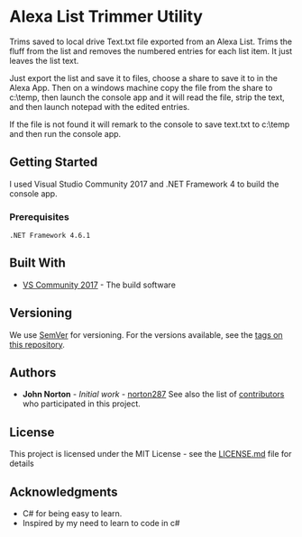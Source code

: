 # Alexa List Trimmer Utility

Trims saved to local drive Text.txt file exported from an Alexa List.  Trims the fluff from the list and removes the numbered entries for each list item.  It just leaves the list text.

Just export the list and save it to files, choose a share to save it to in the Alexa App.  Then on a windows machine copy the file from the share to c:\temp, then launch the console app and it will read the file, strip the text, and then launch notepad with the edited entries.

If the file is not found it will remark to the console to save text.txt to c:\temp and then run the console app.

## Getting Started
I used Visual Studio Community 2017 and .NET Framework 4 to build the console app.
### Prerequisites
```
.NET Framework 4.6.1
```
## Built With
* [VS Community 2017](https://visualstudio.microsoft.com/downloads/) - The build software
## Versioning
We use [SemVer](http://semver.org/) for versioning. For the versions available, see the [tags on this repository](https://github.com/norton287/AlexaListTrim/tags). 
## Authors
* **John Norton** - *Initial work* - [norton287](https://github.com/norton287)
See also the list of [contributors](https://github.com/norton287/AlexaListTrim/contributors) who participated in this project.
## License
This project is licensed under the MIT License - see the [LICENSE.md](LICENSE.md) file for details
## Acknowledgments
* C# for being easy to learn.
* Inspired by my need to learn to code in c#
